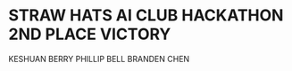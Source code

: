STRAW HATS AI CLUB HACKATHON
2ND PLACE VICTORY
============================
KESHUAN BERRY
PHILLIP BELL
BRANDEN CHEN
